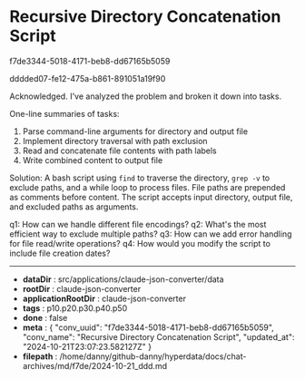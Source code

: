 # Recursive Directory Concatenation Script

f7de3344-5018-4171-beb8-dd67165b5059

dddded07-fe12-475a-b861-891051a19f90

 Acknowledged. I've analyzed the problem and broken it down into tasks.

One-line summaries of tasks:
1. Parse command-line arguments for directory and output file
2. Implement directory traversal with path exclusion
3. Read and concatenate file contents with path labels
4. Write combined content to output file

Solution:
A bash script using `find` to traverse the directory, `grep -v` to exclude paths, and a while loop to process files. File paths are prepended as comments before content. The script accepts input directory, output file, and excluded paths as arguments.

q1: How can we handle different file encodings?
q2: What's the most efficient way to exclude multiple paths?
q3: How can we add error handling for file read/write operations?
q4: How would you modify the script to include file creation dates?

---

* **dataDir** : src/applications/claude-json-converter/data
* **rootDir** : claude-json-converter
* **applicationRootDir** : claude-json-converter
* **tags** : p10.p20.p30.p40.p50
* **done** : false
* **meta** : {
  "conv_uuid": "f7de3344-5018-4171-beb8-dd67165b5059",
  "conv_name": "Recursive Directory Concatenation Script",
  "updated_at": "2024-10-21T23:07:23.582127Z"
}
* **filepath** : /home/danny/github-danny/hyperdata/docs/chat-archives/md/f7de/2024-10-21_ddd.md